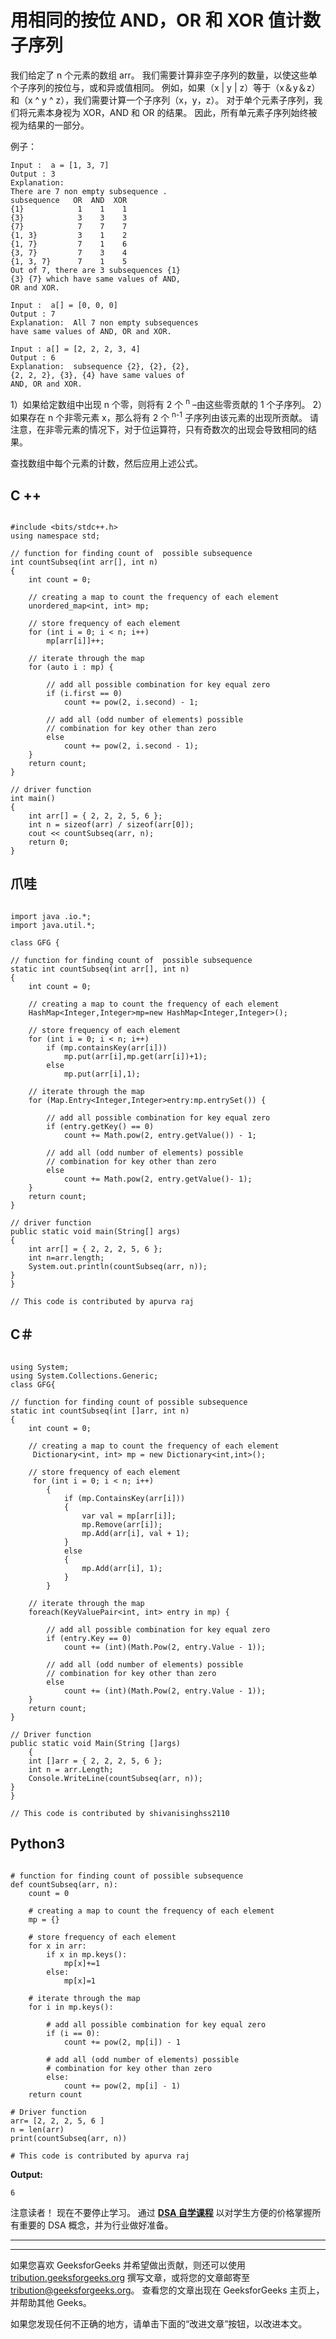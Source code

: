 # 用相同的按位 AND，OR 和 XOR 值计数子序列

我们给定了 n 个元素的数组 arr。 我们需要计算非空子序列的数量，以使这些单个子序列的按位与，或和异或值相同。 例如，如果（x | y | z）等于（x＆y＆z）和（x ^ y ^ z），我们需要计算一个子序列（x，y，z）。 对于单个元素子序列，我们将元素本身视为 XOR，AND 和 OR 的结果。 因此，所有单元素子序列始终被视为结果的一部分。

例子：

```
Input :  a = [1, 3, 7]
Output : 3
Explanation: 
There are 7 non empty subsequence .
subsequence   OR  AND  XOR
{1}            1    1    1
{3}            3    3    3
{7}            7    7    7
{1, 3}         3    1    2
{1, 7}         7    1    6
{3, 7}         7    3    4
{1, 3, 7}      7    1    5
Out of 7, there are 3 subsequences {1}
{3} {7} which have same values of AND, 
OR and XOR. 

Input :  a[] = [0, 0, 0]
Output : 7
Explanation:  All 7 non empty subsequences 
have same values of AND, OR and XOR. 

Input : a[] = [2, 2, 2, 3, 4]
Output : 6
Explanation:  subsequence {2}, {2}, {2},
{2, 2, 2}, {3}, {4} have same values of
AND, OR and XOR. 

```

1）如果给定数组中出现 n 个零，则将有 2 个 <sup>n</sup> –由这些零贡献的 1 个子序列。
2）如果存在 n 个非零元素 x，那么将有 2 个 <sup>n-1</sup> 子序列由该元素的出现所贡献。 请注意，在非零元素的情况下，对于位运算符，只有奇数次的出现会导致相同的结果。

查找数组中每个元素的计数，然后应用上述公式。

## C ++

```

#include <bits/stdc++.h> 
using namespace std; 

// function for finding count of  possible subsequence 
int countSubseq(int arr[], int n) 
{ 
    int count = 0; 

    // creating a map to count the frequency of each element 
    unordered_map<int, int> mp; 

    // store frequency of each element 
    for (int i = 0; i < n; i++) 
        mp[arr[i]]++; 

    // iterate through the map 
    for (auto i : mp) { 

        // add all possible combination for key equal zero 
        if (i.first == 0) 
            count += pow(2, i.second) - 1; 

        // add all (odd number of elements) possible  
        // combination for key other than zero 
        else
            count += pow(2, i.second - 1); 
    } 
    return count; 
} 

// driver function 
int main() 
{ 
    int arr[] = { 2, 2, 2, 5, 6 }; 
    int n = sizeof(arr) / sizeof(arr[0]); 
    cout << countSubseq(arr, n); 
    return 0; 
} 

```

## 爪哇

```

import java .io.*;  
import java.util.*; 

class GFG { 

// function for finding count of  possible subsequence 
static int countSubseq(int arr[], int n) 
{ 
    int count = 0; 

    // creating a map to count the frequency of each element 
    HashMap<Integer,Integer>mp=new HashMap<Integer,Integer>(); 

    // store frequency of each element 
    for (int i = 0; i < n; i++) 
        if (mp.containsKey(arr[i])) 
            mp.put(arr[i],mp.get(arr[i])+1); 
        else
            mp.put(arr[i],1); 

    // iterate through the map 
    for (Map.Entry<Integer,Integer>entry:mp.entrySet()) { 

        // add all possible combination for key equal zero 
        if (entry.getKey() == 0) 
            count += Math.pow(2, entry.getValue()) - 1; 

        // add all (odd number of elements) possible  
        // combination for key other than zero 
        else
            count += Math.pow(2, entry.getValue()- 1); 
    } 
    return count; 
} 

// driver function 
public static void main(String[] args) 
{ 
    int arr[] = { 2, 2, 2, 5, 6 }; 
    int n=arr.length; 
    System.out.println(countSubseq(arr, n)); 
} 
} 

// This code is contributed by apurva raj 

```

## C＃

```

using System; 
using System.Collections.Generic; 
class GFG{ 

// function for finding count of possible subsequence 
static int countSubseq(int []arr, int n) 
{ 
    int count = 0; 

    // creating a map to count the frequency of each element 
     Dictionary<int, int> mp = new Dictionary<int,int>(); 

    // store frequency of each element 
     for (int i = 0; i < n; i++)  
        {  
            if (mp.ContainsKey(arr[i]))   
            {  
                var val = mp[arr[i]];  
                mp.Remove(arr[i]);  
                mp.Add(arr[i], val + 1);   
            }   
            else
            {  
                mp.Add(arr[i], 1);  
            }  
        } 

    // iterate through the map 
    foreach(KeyValuePair<int, int> entry in mp) { 

        // add all possible combination for key equal zero 
        if (entry.Key == 0) 
            count += (int)(Math.Pow(2, entry.Value - 1)); 

        // add all (odd number of elements) possible  
        // combination for key other than zero 
        else
            count += (int)(Math.Pow(2, entry.Value - 1)); 
    } 
    return count; 
} 

// Driver function 
public static void Main(String []args)   
    { 
    int []arr = { 2, 2, 2, 5, 6 }; 
    int n = arr.Length; 
    Console.WriteLine(countSubseq(arr, n)); 
} 
} 

// This code is contributed by shivanisinghss2110 

```

## Python3

```

# function for finding count of possible subsequence 
def countSubseq(arr, n): 
    count = 0

    # creating a map to count the frequency of each element 
    mp = {} 

    # store frequency of each element 
    for x in arr: 
        if x in mp.keys(): 
            mp[x]+=1
        else: 
            mp[x]=1

    # iterate through the map 
    for i in mp.keys(): 

        # add all possible combination for key equal zero 
        if (i == 0): 
            count += pow(2, mp[i]) - 1

        # add all (odd number of elements) possible  
        # combination for key other than zero 
        else: 
            count += pow(2, mp[i] - 1) 
    return count 

# Driver function 
arr= [2, 2, 2, 5, 6 ] 
n = len(arr) 
print(countSubseq(arr, n)) 

# This code is contributed by apurva raj 

```

**Output:**

```
6

```

注意读者！ 现在不要停止学习。 通过 [**DSA 自学课程**](https://practice.geeksforgeeks.org/courses/dsa-self-paced?utm_source=geeksforgeeks&utm_medium=article&utm_campaign=gfg_article_dsa_content_bottom) 以对学生方便的价格掌握所有重要的 DSA 概念，并为行业做好准备。

* * *

* * *

如果您喜欢 GeeksforGeeks 并希望做出贡献，则还可以使用 [tribution.geeksforgeeks.org](https://contribute.geeksforgeeks.org/) 撰写文章，或将您的文章邮寄至 tribution@geeksforgeeks.org。 查看您的文章出现在 GeeksforGeeks 主页上，并帮助其他 Geeks。

如果您发现任何不正确的地方，请单击下面的“改进文章”按钮，以改进本文。